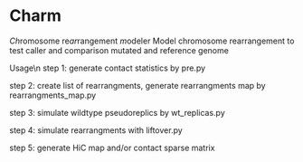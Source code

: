 # Charm
*Ch*romosome re*ar*rangement *m*odeler
Model chromosome rearrangement to test caller and comparison mutated and reference genome

Usage\n
step 1: generate contact statistics by pre.py

step 2: create list of rearrangments, generate rearrangments map by rearrangments_map.py

step 3: simulate wildtype pseudoreplics by wt_replicas.py

step 4: simulate rearrangments with liftover.py

step 5: generate HiC map and/or contact sparse matrix
